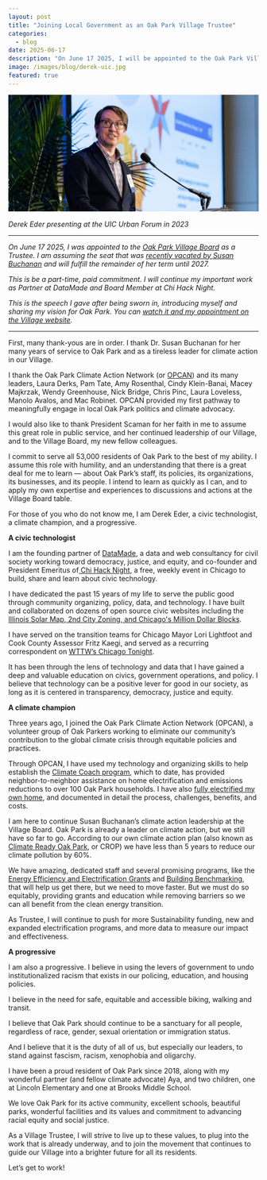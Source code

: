 ```yaml
---
layout: post
title: "Joining Local Government as an Oak Park Village Trustee"
categories: 
  - blog
date: 2025-06-17
description: "On June 17 2025, I will be appointed to the Oak Park Village Board as a Trustee. I am assuming the seat that was recently vacated by Susan Buchanan and will fulfill the remainder of her term until 2027. This will be a part-time, paid commitment. I will continue my important work as Partner at DataMade and Board Member at Chi Hack Night. This is the speech I will give after being sworn in, introducing myself and sharing my vision for Oak Park."
image: /images/blog/derek-uic.jpg
featured: true
---
```


<p><img class='img-responsive' src='/images/blog/derek-uic.jpg' alt='Derek Eder presenting at the UIC Urban Forum in 2023'></p>
<p class="text-center"><em>Derek Eder presenting at the UIC Urban Forum in 2023</em></p>

<hr />

*On June 17 2025, I was appointed to the [Oak Park Village Board](https://www.oak-park.us/Government/Leadership/Village-Board) as a Trustee. I am assuming the seat that was [recently vacated by Susan Buchanan](https://www.oakpark.com/2025/05/12/susan-buchanan-resigns-from-oak-park-village-board/) and will fulfill the remainder of her term until 2027.*

*This is be a part-time, paid commitment. I will continue my important work as Partner at DataMade and Board Member at Chi Hack Night.*

*This is the speech I gave after being sworn in, introducing myself and sharing my vision for Oak Park. You can  [watch it and my appointment on the Village website](https://oak-park.granicus.com/player/clip/2792?view_id=2&meta_id=266863&redirect=true9).*

<hr />

First, many thank-yous are in order. I thank Dr. Susan Buchanan for her many years of service to Oak Park and as a tireless leader for climate action in our Village. 

I thank the Oak Park Climate Action Network (or [OPCAN](https://opcan.org/)) and its many leaders, Laura Derks, Pam Tate, Amy Rosenthal, Cindy Klein-Banai, Macey Majkrzak, Wendy Greenhouse, Nick Bridge, Chris Pinc, Laura Loveless, Manolo Avalos, and Mac Robinet. OPCAN provided my first pathway to meaningfully engage in local Oak Park politics and climate advocacy. 

I would also like to thank President Scaman for her faith in me to assume this great role in public service, and her continued leadership of our Village, and to the Village Board, my new fellow colleagues. 

I commit to serve all 53,000 residents of Oak Park to the best of my ability. I assume this role with humility, and an understanding that there is a great deal for me to learn — about Oak Park’s staff, its policies, its organizations, its businesses, and its people. I intend to learn as quickly as I can, and to apply my own expertise and experiences to discussions and actions at the Village Board table.

For those of you who do not know me, I am Derek Eder, a civic technologist, a climate champion, and a progressive.

**A civic technologist**

I am the founding partner of [DataMade](https://datamade.us), a data and web consultancy for civil society working toward democracy, justice, and equity, and co-founder and President Emeritus of[ Chi Hack Night](https://chihacknight.org), a free, weekly event in Chicago to build, share and learn about civic technology.

I have dedicated the past 15 years of my life to serve the public good through community organizing, policy, data, and technology. I have built and collaborated on dozens of open source civic websites including the [Illinois Solar Map](https://ilsolarmap.com/),[ 2nd City Zoning](https://secondcityzoning.org),[ and Chicago's Million Dollar Blocks](http://chicagosmilliondollarblocks.com/).

I have served on the transition teams for Chicago Mayor Lori Lightfoot and Cook County Assessor Fritz Kaegi, and served as a recurring correspondent on [WTTW’s Chicago Tonight](https://news.wttw.com/tags/derek-eder).

It has been through the lens of technology and data that I have gained a deep and valuable education on civics, government operations, and policy. I believe that technology can be a positive lever for good in our society, as long as it is centered in transparency, democracy, justice and equity. 

**A climate champion**

Three years ago, I joined the Oak Park Climate Action Network (OPCAN), a volunteer group of Oak Parkers working to eliminate our community’s contribution to the global climate crisis through equitable policies and practices. 

Through OPCAN, I have used my technology and organizing skills to help establish the [Climate Coach program](https://opcan.org/climate-coaches), which to date, has provided neighbor-to-neighbor assistance on home electrification and emissions reductions to over 100 Oak Park households. I have also [fully electrified my own home](https://derekeder.com/electrification/), and documented in detail the process, challenges, benefits, and costs.

I am here to continue Susan Buchanan’s climate action leadership at the Village Board. Oak Park is already a leader on climate action, but we still have so far to go. According to our own climate action plan (also known as [Climate Ready Oak Park](https://www.sustainoakpark.com/), or CROP) we have less than 5 years to reduce our climate pollution by 60%. 

We have amazing, dedicated staff and several promising programs, like the [Energy Efficiency and Electrification Grants](https://www.oak-park.us/Services-Parking/Homeowner-Programs/Energy-Efficiency-and-Electrification-Incentive-Programs) and [Building Benchmarking](https://www.oak-park.us/your-government/environmental-sustainability/building-benchmarking), that will help us get there, but we need to move faster. But we must do so equitably, providing grants and education while removing barriers so we can all benefit from the clean energy transition.

As Trustee, I will continue to push for more Sustainability funding, new and expanded electrification programs, and more data to measure our impact and effectiveness.

**A progressive**

I am also a progressive. I believe in using the levers of government to undo institutionalized racism that exists in our policing, education, and housing policies. 

I believe in the need for safe, equitable and accessible biking, walking and transit. 

I believe that Oak Park should continue to be a sanctuary for all people, regardless of race, gender, sexual orientation or immigration status. 

And I believe that it is the duty of all of us, but especially our leaders, to stand against fascism, racism, xenophobia and oligarchy.

I have been a proud resident of Oak Park since 2018, along with my wonderful partner (and fellow climate advocate) Aya, and two children, one at Lincoln Elementary and one at Brooks Middle School. 

We love Oak Park for its active community, excellent schools, beautiful parks, wonderful facilities and its values and commitment to advancing racial equity and social justice.

As a Village Trustee, I will strive to live up to these values, to plug into the work that is already underway, and to join the movement that continues to guide our Village into a brighter future for all its residents.

Let’s get to work!
